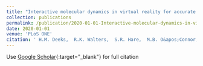 ```yaml
---
title: "Interactive molecular dynamics in virtual reality for accurate flexible protein-ligand docking"
collection: publications
permalink: /publication/2020-01-01-Interactive-molecular-dynamics-in-virtual-reality-for-accurate-flexible-protein-ligand-docking
date: 2020-01-01
venue: 'PLoS ONE'
citation: ' H.M. Deeks,  R.K. Walters,  S.R. Hare,  M.B. O&apos;Connor,  A.J. Mulholland,  D.R. Glowacki, &quot;Interactive molecular dynamics in virtual reality for accurate flexible protein-ligand docking.&quot; PLoS ONE, 2020.'
---
```

Use [Google Scholar](https://scholar.google.com/scholar?q=Interactive+molecular+dynamics+in+virtual+reality+for+accurate+flexible+protein+ligand+docking){:target="_blank"} for full citation